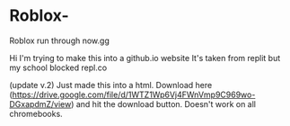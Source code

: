 # Roblox-
Roblox run through now.gg

Hi 
I'm trying to make this into a github.io website
It's taken from replit but my school blocked repl.co

(update v.2)
Just made this into a html. Download here (https://drive.google.com/file/d/1WTZ1Wp6Vj4FWnVmp9C969wo-DGxapdmZ/view) and hit the download button. Doesn't work on all chromebooks.

